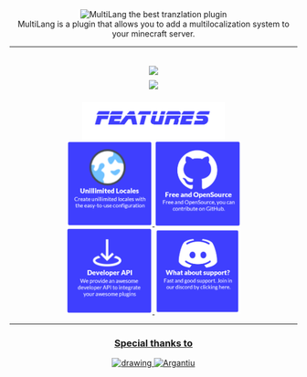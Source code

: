 <div align="center">
<img src="https://github.com/Lorenzo0111/MultiLang/raw/master/media/Logo.png" width="200" alt="MultiLang the best tranzlation plugin"></br>
MultiLang is a plugin that allows you to add a multilocalization system to your minecraft server.

---  
<img src="https://gyazo.com/aa688a9118f58a8034b88514068e9576.png" width="200"></br>
<img src="https://i.gyazo.com/1abedfbbab25bbdd077175d40fa5e26b.gif"></br>
---

<img src="https://github.com/Argantiu/MultiLang/raw/master/media/features.png" width="250"></br>
<a href="https://wiki.lorenzo0111.me/rocketcreations/rocketplaceholders/starting"><img src="https://github.com/Argantiu/MultiLang/raw/master/media/config.png" width="150">
<a href="https://github.com/Lorenzo0111/MultiLang/blob/master/LICENSE"><img src="https://github.com/Argantiu/MultiLang/raw/master/media/opensource.png" width="150"></br>
<a href="https://wiki.lorenzo0111.me/rocketcreations/rocketplaceholders/api"><img src="https://github.com/Argantiu/MultiLang/raw/master/media/dev_api.png" width="150">
<a href="https://rocketcreations.net/discord"><img src="https://github.com/Argantiu/MultiLang/raw/master/media/multilang_discord.png" width="150"></br>

---
<h3>
Special thanks to
</h3>
<a href="https://jb.gg/OpenSource"><img src="https://github.com/Lorenzo0111/RocketPlaceholders/blob/master/media/jetbrains.png?raw=true" alt="drawing" width="50"/>
<a href="https://github.com/Argantiu"><img src="https://avatars.githubusercontent.com/u/104836151?s=400&u=af5b824943440b083fc49b212e3a71f0aa148e32&v=4" alt="Argantiu" width="50"/>
</div>
